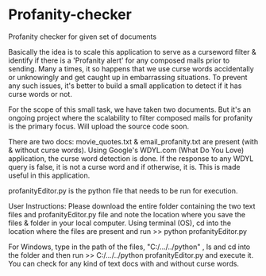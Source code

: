 # Profanity-checker
Profanity checker for given set of documents


Basically the idea is to scale this application to serve as a curseword filter & identify if there is a 'Profanity alert'
for any composed mails prior to sending. Many a times, it so happens that we use curse words accidentally or unknowingly and get caught up in embarrassing situations. To prevent any such issues, it's better to build a small application to detect if it has curse words or not.

For the scope of this small task, we have taken two documents. But it's an ongoing project where the scalability to filter composed mails for profanity is the primary focus. Will upload the source code soon. 

There are two docs: movie_quotes.txt & email_profanity.txt are present (with & without curse words). Using Google's WDYL.com (What Do You Love) application, the curse word detection is done. If the response to any WDYL query is false, it is not a curse word and if otherwise, it is. This is made useful in this application.

profanityEditor.py is the python file that needs to be run for execution.

User Instructions:
Please download the entire folder containing the two text files and profanityEditor.py file and note the location where you save the files & folder in your local computer. Using terminal (OS), cd into the location where the files are present and run >> python profanityEditor.py

For Windows, type in the path of the files, "C:/.../../python" , ls and cd into the folder and then run >> C:/.../../python profanityEditor.py and execute it. You can check for any kind of text docs with and without curse words.

